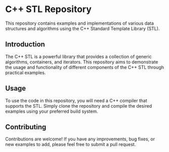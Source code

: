# C++ STL Repository

This repository contains examples and implementations of various data structures and algorithms using the C++ Standard Template Library (STL).

## Introduction

The C++ STL is a powerful library that provides a collection of generic algorithms, containers, and iterators. This repository aims to demonstrate the usage and functionality of different components of the C++ STL through practical examples.

## Usage

To use the code in this repository, you will need a C++ compiler that supports the STL. Simply clone the repository and compile the desired examples using your preferred build system.

## Contributing

Contributions are welcome! If you have any improvements, bug fixes, or new examples to add, please feel free to submit a pull request.
